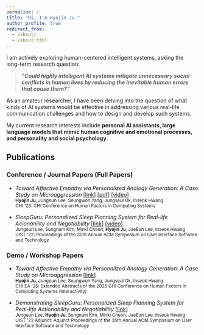 ```yaml
---
permalink: /
title: "Hi, I'm Hyojin Ju."
author_profile: true
redirect_from: 
  - /about/
  - /about.html
---
```



I am actively exploring human-centered intelligent systems, asking the long-term research question:  
> **_"Could highly intelligent AI systems mitigate unnecessary social conflicts in human lives by reducing the inevitable human errors that cause them?"_**

As an amateur researcher, I have been delving into the question of what kinds of AI systems would be effective in addressing various real-life communication challenges and how to design and develop such systems. 

My current research interests include **personal AI assistants, large language models that mimic human cognitive and emotional processes, and personality and social psychology**.


<!-- This is the front page of a website that is powered by the [Academic Pages template](https://github.com/academicpages/academicpages.github.io) and hosted on GitHub pages. [GitHub pages](https://pages.github.com) is a free service in which websites are built and hosted from code and data stored in a GitHub repository, automatically updating when a new commit is made to the repository. This template was forked from the [Minimal Mistakes Jekyll Theme](https://mmistakes.github.io/minimal-mistakes/) created by Michael Rose, and then extended to support the kinds of content that academics have: publications, talks, teaching, a portfolio, blog posts, and a dynamically-generated CV. You can fork [this template](https://github.com/academicpages/academicpages.github.io) right now, modify the configuration and markdown files, add your own PDFs and other content, and have your own site for free, with no ads! -->

<!-- News
====== -->




## Publications

### Conference / Journal Papers (Full Papers)

- _Toward Affective Empathy via Personalized Analogy Generation: A Case Study on Microaggression_ [[link](https://programs.sigchi.org/chi/2025/program/content/188245)] [[pdf](/files/papers/chi25b-sub9551-cam-i16.pdf)] [[video](https://www.youtube.com/watch?v=sT1gxhITWyU)]<br>
  <sub><span>
    **Hyojin Ju**, Jungeun Lee, Seungwon Yang, Jungseul Ok, Inseok Hwang<br>
    CHI '25: CHI Conference on Human Factors in Computing Systems
  </span></sub>


- _SleepGuru: Personalized Sleep Planning System for Real-life Acionanility and Negotiability_ [[link](https://dl.acm.org/doi/10.1145/3526113.3545709)] [[video](https://www.youtube.com/watch?v=7NrRZHVA1eI)] <br>
<sub><span>
  Jungeun Lee, Sungnam Kim, Minki Cheon, **Hyojin Ju**, JaeEun Lee, Inseok Hwang<br>
  UIST '22: Proceedings of the 35th Annual ACM Symposium on User Interface Software and Technology
</span></sub>


### Demo / Workshop Papers

- _Toward Affective Empathy via Personalized Analogy Generation: A Case Study on Microaggression_ [[link](https://programs.sigchi.org/chi/2025/program/content/194724)] <br>
  <sub><span>
    **Hyojin Ju**, Jungeun Lee, Seungwon Yang, Jungseul Ok, Inseok Hwang<br>
    CHI EA '25: Extended Abstracts of the 2025 CHI Conference on Human Factors in Computing Systems (Interactivity)
  </span></sub>

- _Demonstrating SleepGuru: Personalized Sleep Planning System for Real-life Actionability and Negotiability_ [[link](https://dl.acm.org/doi/10.1145/3526114.3558664)] <br>
<sub><span>
  Jungeun Lee, **Hyojin Ju**, Sungnam Kim, Minki Cheon, JaeEun Lee, Inseok Hwang<br>
  UIST '22 Adjunct: Adjunct Proceedings of the 35th Annual ACM Symposium on User Interface Software and Technology
</span></sub>


<!-- Others
======

Experiences
------
The main configuration file for the site is in the base directory in [_config.yml](https://github.com/academicpages/

Personal Interests
------
For site content, there is one markdown file for each type of content, which are stored in directories like  -->

<!-- **Markdown generator**

The repository includes [a set of Jupyter notebooks](https://github.com/academicpages/academicpages.github.io/tree/master/markdown_generator
) that converts a CSV containing structured data about talks or presentations into individual markdown files that will be properly formatted for the Academic Pages template. The sample CSVs in that directory are the ones I used to create my own personal website at stuartgeiger.com. My usual workflow is that I keep a spreadsheet of my publications and talks, then run the code in these notebooks to generate the markdown files, then commit and push them to the GitHub repository.

How to edit your site's GitHub repository
------
Many people use a git client to create files on their local computer and then push them to GitHub's servers. If you are not familiar with git, you can directly edit these configuration and markdown files directly in the github.com interface. Navigate to a file (like [this one](https://github.com/academicpages/academicpages.github.io/blob/master/_talks/2012-03-01-talk-1.md) and click the pencil icon in the top right of the content preview (to the right of the "Raw | Blame | History" buttons). You can delete a file by clicking the trashcan icon to the right of the pencil icon. You can also create new files or upload files by navigating to a directory and clicking the "Create new file" or "Upload files" buttons. 

Example: editing a markdown file for a talk
![Editing a markdown file for a talk](/images/editing-talk.png)

For more info
------
More info about configuring Academic Pages can be found in [the guide](https://academicpages.github.io/markdown/), the [growing wiki](https://github.com/academicpages/academicpages.github.io/wiki), and you can always [ask a question on GitHub](https://github.com/academicpages/academicpages.github.io/discussions). The [guides for the Minimal Mistakes theme](https://mmistakes.github.io/minimal-mistakes/docs/configuration/) (which this theme was forked from) might also be helpful. -->
